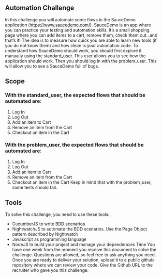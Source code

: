## Automation Challenge
In this challenge you will automate some flows in the SauceDemo application
(https://www.saucedemo.com/). SauceDemo is an app where you can practice your testing and
automation skills. It’s a small shopping page where you can add items to a cart, remove them,
check them out…and that’s it! The idea is to measure how quick you are able to learn new tools
(if you do not know them) and how clean is your automation code. To understand how
SauceDemo should work, you should first explore it manually using the standard_user. This
user allows you to see how the application should work. Then you should log in with the
problem_user. This will allow you to see a SauceDemo full of bugs.
## Scope
### With the standard_user, the expected flows that should be automated are:
1. Log In
2. Log Out
3. Add an item to Cart
4. Remove an item from the Cart
5. Checkout an item in the Cart
### With the problem_user, the expected flows that should be automated are:
1. Log In
2. Log Out
3. Add an item to Cart
4. Remove an item from the Cart
5. Checkout an item in the Cart
Keep in mind that with the problem_user, some tests should fail.
## Tools
To solve this challenge, you need to use these tools:
- CucumberJS to write BDD scenarios
- NightwatchJS to automate the BDD scenarios. Use the Page Object pattern described
by Nightwatch
- Javascript as programming language
- NodeJS to build your project and manage your dependencies
Time
You have one week from the moment you receive this document to solve the challenge.
Questions are allowed, so feel free to ask anything you need. Once you are ready to deliver
your solution, upload it to a public github repository where we can review your code. Give the
Github URL to the recruiter who gave you this challenge.